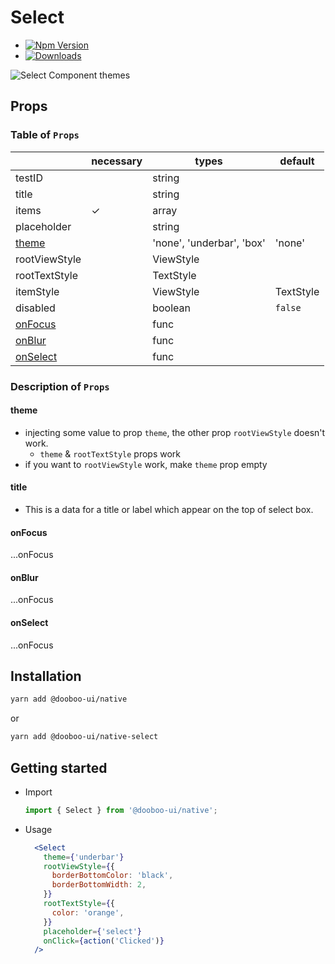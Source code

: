 # Select

- [![Npm Version](http://img.shields.io/npm/v/@dooboo-ui/native-select.svg?style=flat-square)](https://npmjs.org/package/@dooboo-ui/native-select)
- [![Downloads](http://img.shields.io/npm/dm/@dooboo-ui/native-select.svg?style=flat-square)](https://npmjs.org/package/@dooboo-ui/native-select)

![Select Component themes](https://user-images.githubusercontent.com/33364619/70374774-fd328c00-1939-11ea-9af4-776c6885bd41.png)

## Props
### Table of `Props`
|                  | necessary | types                      | default |
| ---------------- | --------- | -------------------------- | ------- |
| testID           |           | string                     |         |
| title            |           | string                     |         |
| items            | ✓         | array                      |         |
| placeholder      |           | string                     |         |
| [theme](#theme)  |           | 'none', 'underbar', 'box'  | 'none'  |
| rootViewStyle    |           | ViewStyle                  |         |
| rootTextStyle    |           | TextStyle                  |         |
| itemStyle        |           | ViewStyle | TextStyle      |         |
| disabled         |           | boolean                    | `false` |
| [onFocus](#onFocus)   |           | func                       |         |
| [onBlur](#onBlur)     |           | func                       |         |
| [onSelect](#onSelect) |           | func                       |         |

### Description of `Props`
#### theme
- injecting some value to prop `theme`, the other prop `rootViewStyle` doesn't work.
  - `theme` & `rootTextStyle` props work
- if you want to `rootViewStyle` work, make `theme` prop empty

#### title
- This is a data for a title or label which appear on the top of select box.

#### onFocus
...onFocus

#### onBlur
...onFocus

#### onSelect
...onFocus

## Installation

```sh
yarn add @dooboo-ui/native
```

or

```sh
yarn add @dooboo-ui/native-select
```

## Getting started

- Import

  ```javascript
  import { Select } from '@dooboo-ui/native';
  ```

- Usage
  ```jsx
    <Select
      theme={'underbar'}
      rootViewStyle={{
        borderBottomColor: 'black',
        borderBottomWidth: 2,
      }}
      rootTextStyle={{
        color: 'orange',
      }}
      placeholder={'select'}
      onClick={action('Clicked')}
    />
  ```